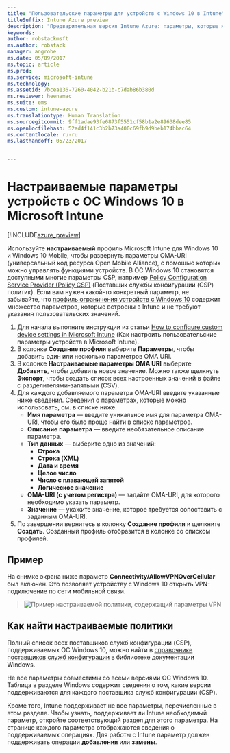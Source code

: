 ```yaml
---
title: "Пользовательские параметры для устройств с Windows 10 в Intune"
titleSuffix: Intune Azure preview
description: "Предварительная версия Intune Azure: параметры, которые можно использовать в настраиваемом профиле Windows 10."
keywords: 
author: robstackmsft
ms.author: robstack
manager: angrobe
ms.date: 05/09/2017
ms.topic: article
ms.prod: 
ms.service: microsoft-intune
ms.technology: 
ms.assetid: 7bcea136-7260-4042-b21b-c7dab86b380d
ms.reviewer: heenamac
ms.suite: ems
ms.custom: intune-azure
ms.translationtype: Human Translation
ms.sourcegitcommit: 9ff1adae93fe6873f5551cf58b1a2e89638dee85
ms.openlocfilehash: 52ad4f141c3b2b73a400c69fb9d9beb174bbac64
ms.contentlocale: ru-ru
ms.lasthandoff: 05/23/2017


---
```


# <a name="custom-device-settings-for-windows-10-devices-in-microsoft-intune"></a>Настраиваемые параметры устройств с ОС Windows 10 в Microsoft Intune

[!INCLUDE[azure_preview](./includes/azure_preview.md)]

 Используйте **настраиваемый** профиль Microsoft Intune для Windows 10 и Windows 10 Mobile, чтобы развернуть параметры OMA-URI (универсальный код ресурса Open Mobile Alliance), с помощью которых можно управлять функциями устройств. В ОС Windows 10 становятся доступными многие параметры CSP, например [Policy Configuration Service Provider (Policy CSP)](https://technet.microsoft.com/itpro/windows/manage/how-it-pros-can-use-configuration-service-providers) (Поставщик службы конфигурации (CSP) политик).
Если вам нужен какой-то конкретный параметр, не забывайте, что [профиль ограничения устройств с Windows 10](device-restrictions-windows-10.md) содержит множество параметров, которые встроены в Intune и не требуют указания пользовательских значений.

1. Для начала выполните инструкции из статьи [How to configure custom device settings in Microsoft Intune](custom-settings-configure.md) (Как настроить пользовательские параметры устройств в Microsoft Intune).
2. В колонке **Создание профиля** выберите **Параметры**, чтобы добавить один или несколько параметров OMA URI.
3. В колонке **Настраиваемые параметры OMA URI** выберите **Добавить**, чтобы добавить новое значение. Можно также щелкнуть **Экспорт**, чтобы создать список всех настроенных значений в файле с разделителями-запятыми (CSV).
4. Для каждого добавляемого параметра OMA-URI введите указанные ниже сведения. Сведения о параметрах, которые можно использовать, см. в списке ниже.
    - **Имя параметра** — введите уникальное имя для параметра OMA-URI, чтобы его было проще найти в списке параметров.
    - **Описание параметра** — введите необязательное описание параметра.
    - **Тип данных** — выберите одно из значений:
        - **Строка**
        - **Строка (XML)**
        - **Дата и время**
        - **Целое число**
        - **Число с плавающей запятой**
        - **Логическое значение**
    - **OMA-URI (с учетом регистра)** — задайте OMA-URI, для которого необходимо указать параметр.
    - **Значение** — укажите значение, которое требуется сопоставить с заданным OMA-URI.
5. По завершении вернитесь в колонку **Создание профиля** и щелкните **Создать**.
Созданный профиль отобразится в колонке со списком профилей.

## <a name="example"></a>Пример
На снимке экрана ниже параметр **Connectivity/AllowVPNOverCellular** был включен. Это позволяет устройству с Windows 10 открыть VPN-подключение по сети мобильной связи.

> ![Пример настраиваемой политики, содержащий параметры VPN](./media/custom-policy-example.png)


## <a name="how-to-find-the-policies-you-can-configure"></a>Как найти настраиваемые политики

Полный список всех поставщиков служб конфигурации (CSP), поддерживаемых ОС Windows 10, можно найти в [справочнике поставщиков служб конфигурации](https://msdn.microsoft.com/windows/hardware/commercialize/customize/mdm/configuration-service-provider-reference) в библиотеке документации Windows.

Не все параметры совместимы со всеми версиями ОС Windows 10. Таблица в разделе Windows содержит сведения о том, какие версии поддерживаются для каждого поставщика служб конфигурации (CSP).

Кроме того, Intune поддерживает не все параметры, перечисленные в этом разделе. Чтобы узнать, поддерживает ли Intune необходимый параметр, откройте соответствующий раздел для этого параметра. На странице каждого параметра отображаются сведения о поддерживаемых операциях. Для работы с Intune параметр должен поддерживать операции **добавления** или **замены**.



